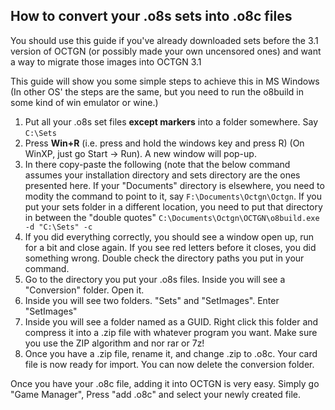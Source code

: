How to convert your .o8s sets into .o8c files
---------

You should use this guide if you've already downloaded sets before the 3.1 version of OCTGN (or possibly made your own uncensored ones) and want a way to migrate those images into OCTGN 3.1

This guide will show you some simple steps to achieve this in MS Windows (In other OS' the steps are the same, but you need to run the o8build in some kind of win emulator or wine.)

1. Put all your .o8s set files **except markers** into a folder somewhere. Say ```C:\Sets```
2. Press **Win+R** (i.e. press and hold the windows key and press R) (On WinXP, just go Start -> Run). A new window will pop-up.
3. In there copy-paste the following (note that the below command assumes your installation directory and sets directory are the ones presented here. If your "Documents" directory is elsewhere, you need to modity the command to point to it, say ```F:\Documents\Octgn\Octgn```. If you put your sets folder in a different location, you need to put that directory in between the "double quotes"
  ```C:\Documents\Octgn\OCTGN\o8build.exe -d "C:\Sets" -c```
4. If you did everything correctly, you should see a window open up, run for a bit and close again. If you see red letters before it closes, you did something wrong. Double check the directory paths you put in your command.
5. Go to the directory you put your .o8s files. Inside you will see a "Conversion" folder. Open it.
6. Inside you will see two folders. "Sets" and "SetImages". Enter "SetImages"
7. Inside you will see a folder named as a GUID. Right click this folder and compress it into a .zip file with whatever program you want. Make sure you use the ZIP algorithm and nor rar or 7z! 
8. Once you have a .zip file, rename it, and change .zip to .o8c. Your card file is now ready for import. You can now delete the conversion folder.

Once you have your .o8c file, adding it into OCTGN is very easy. Simply go "Game Manager", Press "add .o8c" and select your newly created file.
